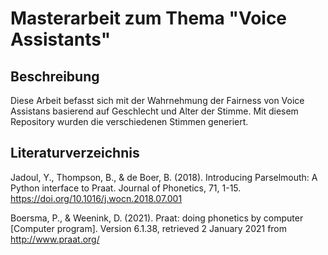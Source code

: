 # Masterarbeit zum Thema "Voice Assistants"
## Beschreibung
Diese Arbeit befasst sich mit der Wahrnehmung der Fairness von Voice Assistans basierend auf Geschlecht und Alter der Stimme.
Mit diesem Repository wurden die verschiedenen Stimmen generiert.

## Literaturverzeichnis
Jadoul, Y., Thompson, B., & de Boer, B. (2018). Introducing Parselmouth: A Python interface to Praat. Journal of Phonetics, 71, 1-15. https://doi.org/10.1016/j.wocn.2018.07.001

Boersma, P., & Weenink, D. (2021). Praat: doing phonetics by computer [Computer program]. Version 6.1.38, retrieved 2 January 2021 from http://www.praat.org/
